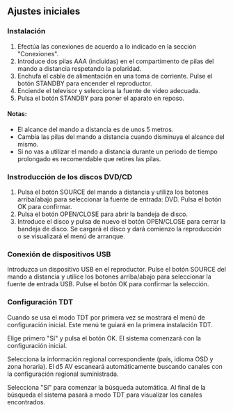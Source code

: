 ## Ajustes iniciales

### Instalación 

1. Efectúa las conexiones de acuerdo a lo indicado en la sección "Conexiones".
2. Introduce dos pilas AAA (incluidas) en el compartimento de pilas del mando a distancia respetando la polaridad.
3. Enchufa el cable de alimentación en una toma de corriente. Pulse el botón STANDBY para encender el reproductor.
4. Enciende el televisor y selecciona la fuente de video adecuada.
5. Pulsa el botón STANDBY para poner el aparato en reposo.

#### Notas:
* El alcance del mando a distancia es de unos 5 metros.
* Cambia las pilas del mando a distancia cuando disminuya el alcance del mismo.
* Si no vas a utilizar el mando a distancia durante un periodo de tiempo prolongado es recomendable que retires las pilas.

### Instroducción de los discos DVD/CD

1. Pulsa el botón SOURCE del mando a distancia y utiliza los botones arriba/abajo para seleccionar la fuente de entrada: DVD. Pulsa el botón OK para confirmar.
2. Pulsa el botón OPEN/CLOSE para abrir la bandeja de disco.
3. Introduce el disco y pulsa de nuevo el botón OPEN/CLOSE para cerrar la bandeja de disco. Se cargará el disco y dará comienzo la reproducción o se visualizará el menú de arranque.

### Conexión de dispositivos USB

Introduzca un dispositivo USB en el reproductor. Pulse el botón SOURCE del mando a distancia y utilice los botones arriba/abajo para seleccionar la fuente de entrada USB. Pulse el botón OK para confirmar la selección.

### Configuración TDT

Cuando se usa el modo TDT por primera vez se mostrará el menú de configuración inicial. Este menú te guiará en la primera instalación TDT.

Elige primero "Sí" y pulsa el botón OK.
El sistema comenzará con la configuración inicial.

Selecciona la información regional correspondiente (país, idioma OSD y zona horaria). El d5 AV escaneará automáticamente buscando canales con la configuración regional suministrada.

Selecciona "Sí" para comenzar la búsqueda automática. Al final de la búsqueda el sistema pasará a modo TDT para visualizar los canales encontrados.


